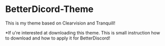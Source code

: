 # BetterDicord-Theme
This is my theme based on Clearvision and Tranquill!

*If u're interested at downloading this theme. This is small instruction how to download and how to apply it for BetterDiscord!

